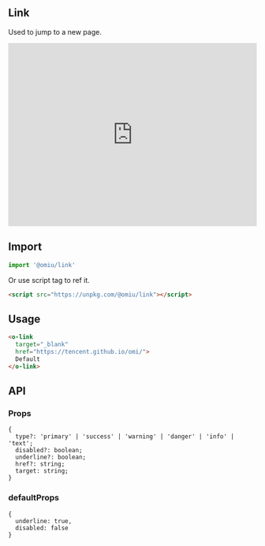 ## Link 

Used to jump to a new page.

<iframe height="372" style="width: 100%;" scrolling="no" title="OMIU Link" src="https://codepen.io/omijs/embed/KKdNBaO?height=372&theme-id=dark&default-tab=html,result" frameborder="no" allowtransparency="true" allowfullscreen="true" loading="lazy">
  See the Pen <a href='https://codepen.io/omijs/pen/KKdNBaO'>OMIU Link</a> by OMI
  (<a href='https://codepen.io/omijs'>@omijs</a>) on <a href='https://codepen.io'>CodePen</a>.
</iframe>

## Import

```js
import '@omiu/link'
```

Or use script tag to ref it.


```html
<script src="https://unpkg.com/@omiu/link"></script>
```

## Usage

```html
<o-link 
  target="_blank" 
  href="https://tencent.github.io/omi/">
  Default
</o-link>
```


## API

### Props

```tsx
{
  type?: 'primary' | 'success' | 'warning' | 'danger' | 'info' | 'text';
  disabled?: boolean;
  underline?: boolean;
  href?: string;
  target: string;
}
```

### defaultProps

```tsx
{
  underline: true,
  disabled: false
}
```


